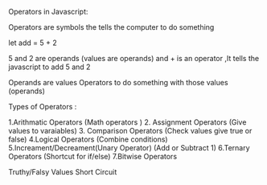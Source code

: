 Operators in Javascript:

Operators are symbols the tells the computer to do something

let add = 5 + 2

5 and 2 are operands (values are operands) 
and + is an operator ,It tells the javascript to add 5 and 2

Operands are values
Operators to do something with those  values (operands)


Types of Operators :

1.Arithmatic Operators (Math operators )
2. Assignment Operators (Give values to varaiables)
3. Comparison Operators (Check values give true or false)
4.Logical Operators (Combine conditions)
5.Increament/Decreament(Unary Operator) (Add or Subtract 1)
6.Ternary Operators (Shortcut for if/else)
7.Bitwise Operators 

Truthy/Falsy Values
Short Circuit


